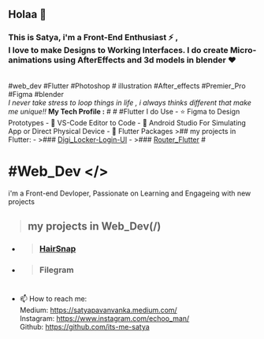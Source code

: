 ## Holaa 👋
<h3>This is Satya, i'm a Front-End Enthusiast ⚡ ,<br>I love to make Designs to Working Interfaces. I do create Micro-animations using AfterEffects and 3d models in blender ♥</h3>
<br>#web_dev #Flutter #Photoshop # illustration #After_effects #Premier_Pro #Figma #blender<br>
<i>I never take stress to loop things in life , i always thinks different that make me unique!!</i>
<b>My Tech Profile :</b>
#
# #Flutter 
I do Use
- ⭐ Figma to Design Prototypes
- 💪 VS-Code Editor to Code
- 📱 Android Studio For Simulating App or Direct Physical Device
- 📮 Flutter Packages  
>## my projects in Flutter:
-  >### <a href="https://github.com/its-me-satya/Digi_Locker-Login-UI">Digi_Locker-Login-UI</a>
-    >### <a href="https://github.com/its-me-satya/Router_Flutter/tree/stage-v.1.0/demo">Router_Flutter</a>
#

# #Web_Dev </>
i'm a Front-end Devloper, Passionate on Learning and Engageing with new projects
>## my projects in Web_Dev(/)
- >###  <a href="https://hairsnap.herokuapp.com/">HairSnap</a>
- >### Filegram


#


- 📫 How to reach me:
<br>Medium: https://satyapavanvanka.medium.com/
<br>Instagram: https://www.instagram.com/echoo_man/
<br>Github: https://github.com/its-me-satya


